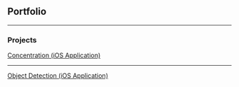 ## Portfolio

---

### Projects

[Concentration (iOS Application)](https://github.com/omizrahi99/Concentration-iOS-Application)

---
[Object Detection (iOS Application)](https://github.com/omizrahi99/ObjectDetection)
